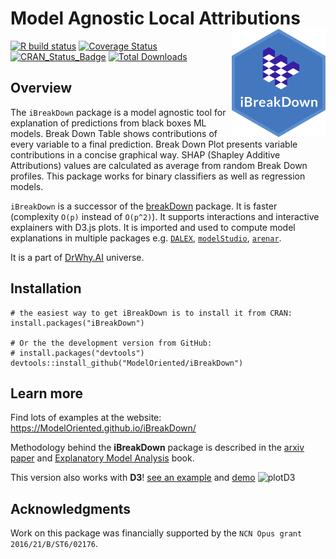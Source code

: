# Model Agnostic Local Attributions  <img src="man/figures/logo.png" align="right" width="150"/>

[![R build status](https://github.com/ModelOriented/iBreakDown/workflows/R-CMD-check/badge.svg)](https://github.com/ModelOriented/iBreakDown/actions?query=workflow%3AR-CMD-check)
[![Coverage
Status](https://img.shields.io/codecov/c/github/ModelOriented/iBreakDown/master.svg)](https://codecov.io/github/ModelOriented/iBreakDown?branch=master)
[![CRAN_Status_Badge](http://www.r-pkg.org/badges/version/iBreakDown)](https://cran.r-project.org/package=iBreakDown)
[![Total Downloads](http://cranlogs.r-pkg.org/badges/grand-total/iBreakDown?color=orange)](http://cranlogs.r-pkg.org/badges/grand-total/iBreakDown)

## Overview

The `iBreakDown` package is a model agnostic tool for explanation of predictions from black boxes ML models.
Break Down Table shows contributions of every variable to a final prediction. 
Break Down Plot presents variable contributions in a concise graphical way. 
SHAP (Shapley Additive Attributions) values are calculated as average from random Break Down profiles.
This package works for binary classifiers as well as regression models. 

`iBreakDown` is a successor of the [breakDown](https://github.com/pbiecek/breakDown) package. It is faster (complexity `O(p)` instead of `O(p^2)`). It supports interactions and interactive explainers with D3.js plots. It is imported and used to compute model explanations in multiple packages e.g. [`DALEX`](https://github.com/ModelOriented/DALEX), [`modelStudio`](https://github.com/ModelOriented/modelStudio), [`arenar`](https://github.com/ModelOriented/ArenaR).

It is a part of [DrWhy.AI](http://DrWhy.AI) universe. 

## Installation

```{r}
# the easiest way to get iBreakDown is to install it from CRAN:
install.packages("iBreakDown")

# Or the the development version from GitHub:
# install.packages("devtools")
devtools::install_github("ModelOriented/iBreakDown")
```

## Learn more

Find lots of examples at the website: https://ModelOriented.github.io/iBreakDown/

Methodology behind the **iBreakDown** package is described in the [arxiv paper](https://arxiv.org/abs/1903.11420) and [Explanatory Model Analysis](https://pbiecek.github.io/ema/breakDown.html) book. 

This version also works with **D3**! 
[see an example](https://modeloriented.github.io/iBreakDown/prototypeDemo.html) and [demo](https://modeloriented.github.io/iBreakDown/articles/vignette_iBreakDown_titanic.html#plot-attributions-with-d3)
![plotD3](man/figures/plotD3.png)

## Acknowledgments

Work on this package was financially supported by the `NCN Opus grant 2016/21/B/ST6/02176`.

